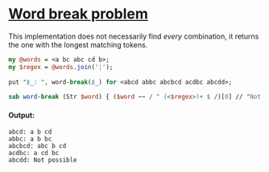 [1]: https://rosettacode.org/wiki/Word_break_problem

# [Word break problem][1]

This implementation does not necessarily find *every* combination, it returns the one with the longest matching tokens.

```perl
my @words = <a bc abc cd b>;
my $regex = @words.join('|');
 
put "$_: ", word-break($_) for <abcd abbc abcbcd acdbc abcdd>;
 
sub word-break (Str $word) { ($word ~~ / ^ (<$regex>)+ $ /)[0] // "Not possible" }
```

#### Output:
```
abcd: a b cd
abbc: a b bc
abcbcd: abc b cd
acdbc: a cd bc
abcdd: Not possible
```